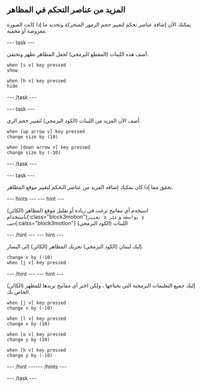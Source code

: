 ## المزيد من عناصر التحكم في المظاهر

يمكنك الآن إضافة عناصر تحكم لتغيير حجم الرموز المتحركة وتحديد ما إذا كانت الصورة معروضة أو مخفية.

--- task ---

أضف هذه اللبنات (المقطع البرمجي) لجعل المظاهر تظهر وتختفي.

```blocks3
when [s v] key pressed
show

when [h v] key pressed
hide
```

--- /task ---

--- task ---

أضف الآن المزيد من اللبنات (الكود البرمجي) لتغيير حجم الزي.

```blocks3
when [up arrow v] key pressed
change size by (10)

when [down arrow v] key pressed
change size by (-10)
```

--- /task ---

--- task ---

تحقق مما إذا كان يمكنك إضافة المزيد من عناصر التحكم لتغيير موقع المظاهر.

--- hints ---
 --- hint ---

استخدم أي مفاتيح ترغب في زيادة أو تقليل موقع المظاهر (الكائن) باستخدام{:class="block3motion"}`تغيير x بواسطة` و `غيّر y حسب`{:calss="block3motion"} اللبنات (الكود البرمجي)

--- /hint --- --- hint ---

إليك لبنتان (الكود البرمجي) تحريك المظاهر (الكائن) إلى اليسار.

```blocks3
change x by (-10)
when [j v] key pressed
```

--- /hint --- --- hint ---

إليك جميع التعليمات البرمجية التي تحتاجها ، ولكن اختر أي مفاتيح تريدها للمظهر (الكائن) الخاص بك.

```blocks3
when [j v] key pressed
change x by (-10)

when [l v] key pressed
change x by (10)

when [o v] key pressed
change y by (10)

when [k v] key pressed
change y by (-10)
```

--- /hint ------ /hints ---



--- /task ---


